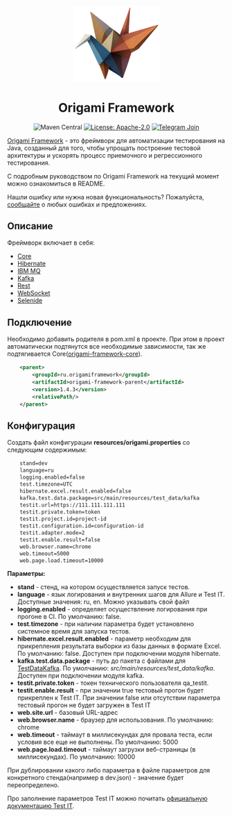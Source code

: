 <br>
<div style="text-align: center;">
<img src="./core/src/main/resources/img/logo.png" alt="Origami" width="200">

# Origami Framework

![Maven Central](https://img.shields.io/maven-central/v/ru.origamiframework/origami-framework-core.svg)
[![License: Apache-2.0](https://img.shields.io/badge/License-Apache_2.0-blue.svg)](https://www.apache.org/licenses/LICENSE-2.0)
[![Telegram Join](https://img.shields.io/badge/Telegram-Join%20to%20channel-blue?logo=telegram)](https://t.me/origami_framework)
</div>

[Origami Framework](https://origamiframework.ru/) - это фреймворк для автоматизации тестирования на Java, созданный для того,
чтобы упрощать построение тестовой архитектуры и ускорять процесс приемочного и регрессионного тестирования.

С подробным руководством по Origami Framework на текущий момент можно ознакомиться в README.

Нашли ошибку или нужна новая функциональность? Пожалуйста, [cообщайте](https://github.com/origamiframework/origami/issues?state=open) 
о любых ошибках и предложениях.

## Описание

Фреймворк включает в себя:
* [Core](core/README.md)
* [Hibernate](hibernate/README.md)
* [IBM MQ](ibm_mq/README.md)
* [Kafka](kafka/README.md)
* [Rest](rest/README.md)
* [WebSocket](websocket/README.md)
* [Selenide](selenide/README.md)

## Подключение

Необходимо добавить родителя в pom.xml в проекте. При этом в проект автоматически подтянутся все необходимые зависимости,
так же подтягивается Core([origami-framework-core](core/README.md)).
```XML
    <parent>
        <groupId>ru.origamiframework</groupId>
        <artifactId>origami-framework-parent</artifactId>
        <version>1.4.3</version>
        <relativePath/>
    </parent>
```

## Конфигурация

Создать файл конфигурации <b>resources/origami.properties</b> со следующим содержимым:

```PROPERTIES
    stand=dev
    language=ru
    logging.enabled=false
    test.timezone=UTC
    hibernate.excel.result.enabled=false
    kafka.test.data.package=src/main/resources/test_data/kafka
    testit.url=https://111.111.111.111
    testit.private.token=token
    testit.project.id=project-id
    testit.configuration.id=configuration-id
    testit.adapter.mode=2
    testit.enable.result=false
    web.browser.name=chrome
    web.timeout=5000
    web.page.load.timeout=10000
```

<b>Параметры:</b>
- <b>stand</b> - стенд, на котором осуществляется запуск тестов.
- <b>language</b> - язык логирования и внутренних шагов для Allure и Test IT. Доступные значения: ru, en. Можно указывать свой файл
- <b>logging.enabled</b> - определяет осуществление логирования при прогоне в CI. По умолчанию: false.
- <b>test.timezone</b> - при наличии параметра будет установлено системное время для запуска тестов.
- <b>hibernate.excel.result.enabled</b> - параметр необходим для прикрепления результата выборки из базы данных в формате Excel.
  По умолчанию: false. Доступен при подключении модуля hibernate.
- <b>kafka.test.data.package</b> - путь до пакета с файлами для [TestDataKafka](kafka/src/main/java/ru/origami/kafka/utils/TestDataKafka.java).
  По умолчанию: <i>src/main/resources/test_data/kafka</i>. Доступен при подключении модуля kafka.
- <b>testit.private.token</b> - токен технического пользователя qa_testit.
- <b>testit.enable.result</b> - при значении true тестовый прогон будет прикреплен к Test IT. При значении false или отсутствии параметра
  тестовый прогон не будет загружен в Test IT
- <b>web.site.url</b> - базовый URL-адрес
- <b>web.browser.name</b> - браузер для использования. По умолчанию: chrome
- <b>web.timeout</b> - таймаут в миллисекундах для провала теста, если условия все еще не выполнены. По умолчанию: 5000
- <b>web.page.load.timeout</b> - таймаут загрузки веб-страницы (в миллисекундах). По умолчанию: 10000

При дублировании какого либо параметра в файле параметров для конкретного стенда(например в dev.json) - значение
будет переопределено.

Про заполнение параметров Test IT можно почитать [официальную документацию Test IT](https://github.com/testit-tms/adapters-java/tree/main/testit-adapter-junit5).

